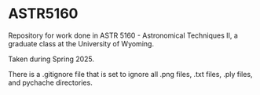 # ASTR5160

Repository for work done in ASTR 5160 - Astronomical Techniques II, a graduate class at the University of Wyoming.

Taken during Spring 2025.

There is a .gitignore file that is set to ignore all .png files, .txt files, .ply files, and pychache directories.
